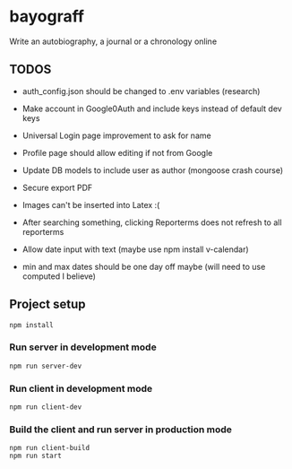 # bayograff

Write an autobiography, a journal or a chronology online

## TODOS

-   auth_config.json should be changed to .env variables (research)
-   Make account in Google0Auth and include keys instead of default dev keys
-   Universal Login page improvement to ask for name
-   Profile page should allow editing if not from Google
-   Update DB models to include user as author (mongoose crash course)
-   Secure export PDF

-   Images can't be inserted into Latex :(
-   After searching something, clicking Reporterms does not refresh to all reporterms
-   Allow date input with text (maybe use npm install v-calendar)
-   min and max dates should be one day off maybe (will need to use computed I believe)

## Project setup

```
npm install
```

### Run server in development mode

```
npm run server-dev
```

### Run client in development mode

```
npm run client-dev
```

### Build the client and run server in production mode

```
npm run client-build
npm run start
```
